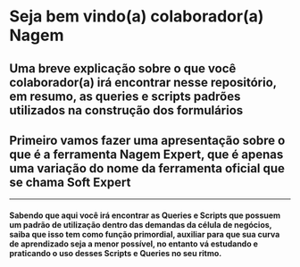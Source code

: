 # Seja bem vindo(a) colaborador(a) Nagem

## Uma breve explicação sobre o que você colaborador(a) irá encontrar nesse repositório, em resumo, as queries e scripts padrões utilizados na construção dos formulários 
## Primeiro vamos fazer uma apresentação sobre o que é a ferramenta Nagem Expert, que é apenas uma variação do nome da ferramenta oficial que se chama Soft Expert

------------------------------------------------------------------------

#### Sabendo que aqui você irá encontrar as Queries e Scripts que possuem um padrão de utilização dentro das demandas da célula de negócios, saiba que isso tem como função primordial, auxiliar para que sua curva de aprendizado seja a menor possível, no entanto vá estudando e praticando o uso desses Scripts e Queries no seu ritmo.












